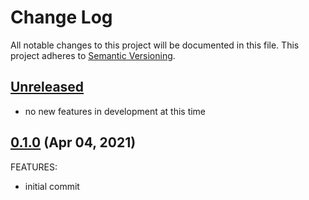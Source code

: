 # Change Log
All notable changes to this project will be documented in this file.
This project adheres to [Semantic Versioning](http://semver.org/).

## [Unreleased](unreleased)

- no new features in development at this time

## [0.1.0](https://github.com/hansohn/terraform-aws-vpc/compare/0.1.0...0.1.0) (Apr 04, 2021)

FEATURES:

- initial commit
